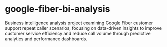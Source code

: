 # google-fiber-bi-analysis
Business intelligence analysis project examining Google Fiber customer support repeat caller scenarios, focusing on data-driven insights to improve customer service efficiency and reduce call volume through predictive analytics and performance dashboards.
